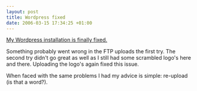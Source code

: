 ```yaml
--- 
layout: post
title: Wordpress fixed
date: 2006-03-15 17:34:25 +01:00
---
```

[My Wordpress installation is finally fixed.](http://blog.dfile.nl/archives/39)

Something probably went wrong in the FTP uploads the first try. The second try didn't go great as well as I still had some scrambled logo's here and there. Uploading the logo's again fixed this issue.

When faced with the same problems I had my advice is simple: re-upload (is that a word?).
